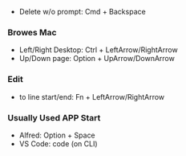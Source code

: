 
- Delete w/o prompt: Cmd + Backspace

### Browes Mac
- Left/Right Desktop: Ctrl + LeftArrow/RightArrow
- Up/Down page: Option + UpArrow/DownArrow


### Edit
- to line start/end: Fn + LeftArrow/RightArrow


### Usually Used APP Start
- Alfred: Option + Space
- VS Code: code (on CLI) 

